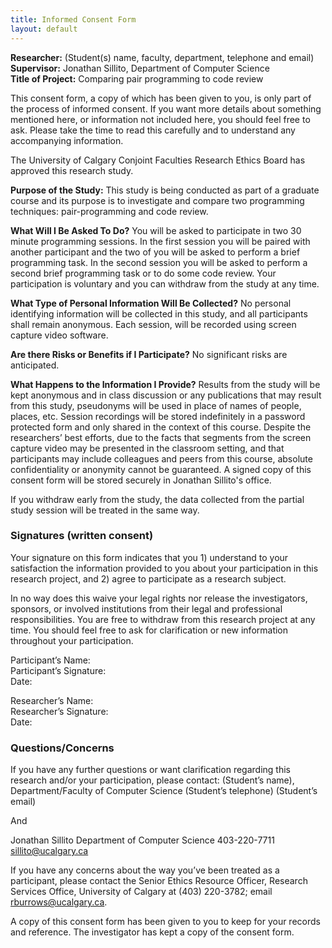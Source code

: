 ```yaml
---
title: Informed Consent Form
layout: default
---
```


**Researcher:** (Student(s) name, faculty, department, telephone and email)  
**Supervisor:** Jonathan Sillito, Department of Computer Science  
**Title of Project:** Comparing pair programming to code review

This consent form, a copy of which has been given to you, is only part of the process of informed consent.  If you want more details about something mentioned here, or information not included here, you should feel free to ask.  Please take the time to read this carefully and to understand any accompanying information.

The University of Calgary Conjoint Faculties Research Ethics Board has approved this research study.

**Purpose of the Study:** This study is being conducted as part of a graduate course and its purpose is to investigate and compare two programming techniques: pair-programming and code review.

**What Will I Be Asked To Do?** You will be asked to participate in two 30 minute programming sessions. In the first session you will be paired with another participant and the two of you will be asked to perform a brief programming task. In the second session you will be asked to perform a second brief programming task or to do some code review. Your participation is voluntary and you can withdraw from the study at any time.

**What Type of Personal Information Will Be Collected?** No personal identifying information will be collected in this study, and all participants shall remain anonymous. Each session, will be recorded using screen capture video software.

**Are there Risks or Benefits if I Participate?** No significant risks are anticipated.

**What Happens to the Information I Provide?** Results from the study will be kept anonymous and in class discussion or any publications that may result from this study, pseudonyms will be used in place of names of people, places, etc. Session recordings will be stored indefinitely in a password protected form and only shared in the context of this course. Despite the researchers’ best efforts, due to the facts that segments from the screen capture video may be presented in the classroom setting, and that participants may include colleagues and peers from this course, absolute confidentiality or anonymity cannot be guaranteed. A signed copy of this consent form will be stored securely in Jonathan Sillito's office.

If you withdraw early from the study, the data collected from the partial study session will be treated in the same way.

### Signatures (written consent)

Your signature on this form indicates that you 1) understand to your satisfaction the information provided to you about your participation in this research project, and 2) agree to participate as a research subject.

In no way does this waive your legal rights nor release the investigators, sponsors, or involved institutions from their legal and professional responsibilities.  You are free to withdraw from this research project at any time. You should feel free to ask for clarification or new information throughout your participation. 

Participant’s Name:  
Participant’s Signature:  
Date:

Researcher’s Name:  
Researcher’s Signature:  
Date:

### Questions/Concerns

If you have any further questions or want clarification regarding this research and/or your participation, please contact:  (Student’s name), Department/Faculty of Computer Science (Student’s telephone) (Student’s email)

And

Jonathan Sillito Department of Computer Science 403-220-7711 sillito@ucalgary.ca

If you have any concerns about the way you’ve been treated as a participant, please contact the Senior Ethics Resource Officer, Research Services Office, University of Calgary at (403) 220-3782; email rburrows@ucalgary.ca.

A copy of this consent form has been given to you to keep for your records and reference.  The investigator has kept a copy of the consent form.
